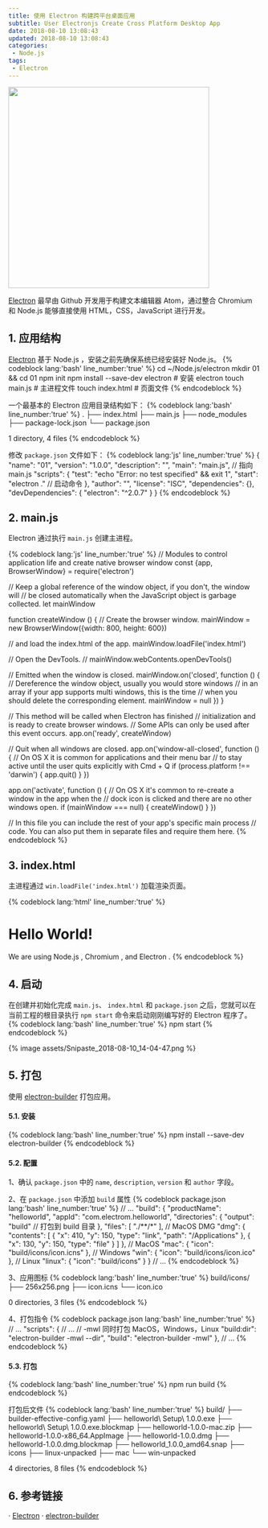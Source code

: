 ```yaml
---
title: 使用 Electron 构建跨平台桌面应用
subtitle: User Electronjs Create Cross Platform Desktop App
date: 2018-08-10 13:08:43
updated: 2018-08-10 13:08:43
categories:
 - Node.js
tags:
 - Electron
---
```


<p>
<img src="{% asset_path assets/logo.svg %}" width="400" />
</p>

[Electron][] 最早由 Github 开发用于构建文本编辑器 Atom，通过整合 Chromium 和 Node.js 能够直接使用 HTML，CSS，JavaScript 进行开发。

## 1. 应用结构
[Electron][] 基于 Node.js ，安装之前先确保系统已经安装好 Node.js。
{% codeblock lang:'bash' line_number:'true' %}
cd ~/Node.js/electron
mkdir 01 && cd 01
npm init
npm install --save-dev electron # 安装 electron
touch main.js # 主进程文件
touch index.html # 页面文件
{% endcodeblock %}

<!--more-->

一个最基本的 Electron 应用目录结构如下：
{% codeblock lang:'bash' line_number:'true' %}
.
├── index.html
├── main.js
├── node_modules
├── package-lock.json
└── package.json

1 directory, 4 files
{% endcodeblock %}

修改 `package.json` 文件如下：
{% codeblock lang:'js' line_number:'true' %}
{
  "name": "01",
  "version": "1.0.0",
  "description": "",
  "main": "main.js", // 指向 main.js
  "scripts": {
    "test": "echo \"Error: no test specified\" && exit 1",
    "start": "electron ." // 启动命令
  },
  "author": "",
  "license": "ISC",
  "dependencies": {},
  "devDependencies": {
    "electron": "^2.0.7"
  }
}
{% endcodeblock %}

## 2. main.js
Electron 通过执行 `main.js` 创建主进程。

{% codeblock lang:'js' line_number:'true' %}
// Modules to control application life and create native browser window
const {app, BrowserWindow} = require('electron')

// Keep a global reference of the window object, if you don't, the window will
// be closed automatically when the JavaScript object is garbage collected.
let mainWindow

function createWindow () {
  // Create the browser window.
  mainWindow = new BrowserWindow({width: 800, height: 600})

  // and load the index.html of the app.
  mainWindow.loadFile('index.html')

  // Open the DevTools.
  // mainWindow.webContents.openDevTools()

  // Emitted when the window is closed.
  mainWindow.on('closed', function () {
    // Dereference the window object, usually you would store windows
    // in an array if your app supports multi windows, this is the time
    // when you should delete the corresponding element.
    mainWindow = null
  })
}

// This method will be called when Electron has finished
// initialization and is ready to create browser windows.
// Some APIs can only be used after this event occurs.
app.on('ready', createWindow)

// Quit when all windows are closed.
app.on('window-all-closed', function () {
  // On OS X it is common for applications and their menu bar
  // to stay active until the user quits explicitly with Cmd + Q
  if (process.platform !== 'darwin') {
    app.quit()
  }
})

app.on('activate', function () {
  // On OS X it's common to re-create a window in the app when the
  // dock icon is clicked and there are no other windows open.
  if (mainWindow === null) {
    createWindow()
  }
})

// In this file you can include the rest of your app's specific main process
// code. You can also put them in separate files and require them here.
{% endcodeblock %}

## 3. index.html
主进程通过 `win.loadFile('index.html')` 加载渲染页面。

{% codeblock lang:'html' line_number:'true' %}
<!DOCTYPE html>
<html>
  <head>
    <meta charset="UTF-8">
    <title>Hello World!</title>
  </head>
  <body>
    <h1>Hello World!</h1>
    <!-- All of the Node.js APIs are available in this renderer process. -->
    We are using Node.js <script>document.write(process.versions.node)</script>,
    Chromium <script>document.write(process.versions.chrome)</script>,
    and Electron <script>document.write(process.versions.electron)</script>.
  </body>
</html>
{% endcodeblock %}

## 4. 启动
在创建并初始化完成 `main.js`、 `index.html` 和 `package.json` 之后，您就可以在当前工程的根目录执行 `npm start` 命令来启动刚刚编写好的 Electron 程序了。
{% codeblock lang:'bash' line_number:'true' %}
npm start
{% endcodeblock %}

{% image assets/Snipaste_2018-08-10_14-04-47.png %}


## 5. 打包
使用 [electron-builder][] 打包应用。

#### 5.1. 安装
{% codeblock lang:'bash' line_number:'true' %}
npm install --save-dev electron-builder
{% endcodeblock %}

#### 5.2. 配置
1、确认 `package.json` 中的 `name`, `description`, `version` 和 `author` 字段。

2、在 `package.json` 中添加 `build` 属性
{% codeblock package.json lang:'bash' line_number:'true' %}
  // ...
  "build": {
    "productName": "helloworld",
    "appId": "com.electrom.helloworld",
    "directories": {
      "output": "build" // 打包到 build 目录
    },
    "files": [
      "./**/*"
    ],
    // MacOS DMG
    "dmg": {
      "contents": [
        {
          "x": 410,
          "y": 150,
          "type": "link",
          "path": "/Applications"
        },
        {
          "x": 130,
          "y": 150,
          "type": "file"
        }
      ]
    },
    // MacOS 
    "mac": {
      "icon": "build/icons/icon.icns"
    },
    // Windows
    "win": {
      "icon": "build/icons/icon.ico"
    },
    // Linux
    "linux": {
      "icon": "build/icons"
    }
  }
  // ...
{% endcodeblock %}

3、应用图标
{% codeblock lang:'bash' line_number:'true' %}
build/icons/
├── 256x256.png
├── icon.icns
└── icon.ico

0 directories, 3 files
{% endcodeblock %}

4、打包指令
{% codeblock package.json lang:'bash' line_number:'true' %}
  // ...
  "scripts": {
    // ...
    // -mwl 同时打包 MacOS，Windows，Linux
    "build:dir": "electron-builder -mwl --dir",
    "build": "electron-builder -mwl"
  },
  // ...
{% endcodeblock %}

#### 5.3. 打包
{% codeblock lang:'bash' line_number:'true' %}
npm run build
{% endcodeblock %}

打包后文件
{% codeblock lang:'bash' line_number:'true' %}
build/
├── builder-effective-config.yaml
├── helloworld\ Setup\ 1.0.0.exe
├── helloworld\ Setup\ 1.0.0.exe.blockmap
├── helloworld-1.0.0-mac.zip
├── helloworld-1.0.0-x86_64.AppImage
├── helloworld-1.0.0.dmg
├── helloworld-1.0.0.dmg.blockmap
├── helloworld_1.0.0_amd64.snap
├── icons
├── linux-unpacked
├── mac
└── win-unpacked

4 directories, 8 files
{% endcodeblock %}

## 6. 参考链接
· [Electron][]
· [electron-builder][]

[Electron]: https://electronjs.org/
[electron-builder]: https://www.electron.build/